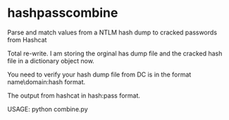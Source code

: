 # hashpasscombine

Parse and match values from a NTLM hash dump to cracked passwords from Hashcat
  
Total re-write.  I am storing the orginal has dump file and the cracked hash file in a dictionary object now.

You need to verify your hash dump file from DC is in the format name\\domain:hash format.

The output from hashcat in hash:pass format.

USAGE:  python combine.py <originaldumphashfile> <hashcatcrackedhashfile>


